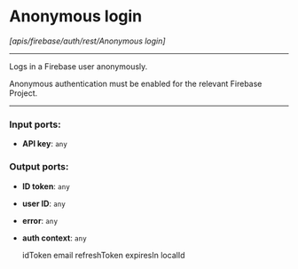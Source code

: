 # Anonymous login

_[apis/firebase/auth/rest/Anonymous login]_

---

Logs in a Firebase user anonymously.  
  
Anonymous authentication must be enabled for the relevant Firebase Project.  

---

### Input ports:

* __API key__: ` any `

### Output ports:

* __ID token__: ` any `


* __user ID__: ` any `


* __error__: ` any `


* __auth context__: ` any `

    idToken
    email
    refreshToken
    expiresIn
    localId

